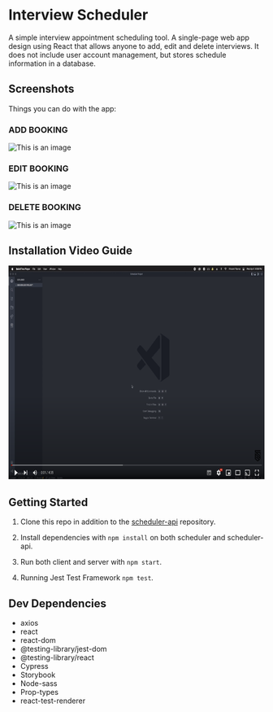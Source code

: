 # Interview Scheduler

A simple interview appointment scheduling tool. A single-page web app design using React that allows anyone to add, edit and delete interviews. It does not include user account management, but stores schedule information in a database.

## Screenshots

Things you can do with the app:

### ADD BOOKING

![This is an image](https://github.com/davincecode/scheduler/blob/master/public/images/add.gif)

### EDIT BOOKING

![This is an image](https://github.com/davincecode/scheduler/blob/master/public/images/edit_update.gif)

### DELETE BOOKING

![This is an image](https://github.com/davincecode/scheduler/blob/master/public/images/delete_interview.gif)

## Installation Video Guide

<a href="http://www.youtube.com/watch?feature=player_embedded&v=7KKprSv_tak" target="_blank"><img src="https://github.com/davincecode/scheduler/blob/475d0b89a248a78bba2a5b2f00327b01e95cf007/public/images/video_link.png" 
alt="instructions" width="680" height="420" /></a>

## Getting Started

1. Clone this repo in addition to the [scheduler-api](https://github.com/davincecode/scheduler-api) repository.

2. Install dependencies with `npm install` on both scheduler and scheduler-api.

3. Run both client and server with `npm start`.

4. Running Jest Test Framework `npm test`.

## Dev Dependencies

- axios
- react
- react-dom
- @testing-library/jest-dom
- @testing-library/react
- Cypress
- Storybook
- Node-sass
- Prop-types
- react-test-renderer
